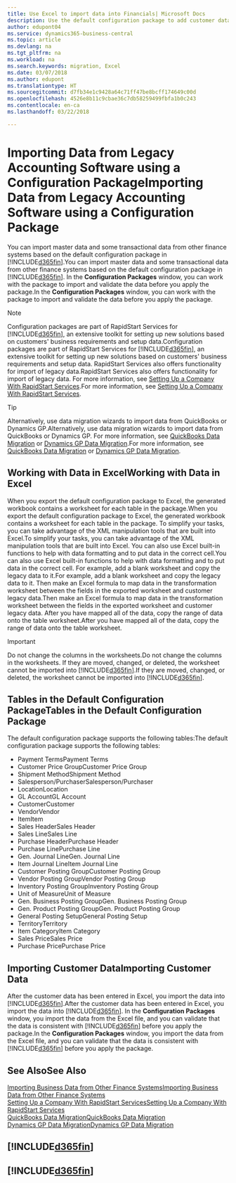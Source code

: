 ```yaml
---
title: Use Excel to import data into Financials| Microsoft Docs
description: Use the default configuration package to add customer data in Excel and import the data back into Business Central .
author: edupont04
ms.service: dynamics365-business-central
ms.topic: article
ms.devlang: na
ms.tgt_pltfrm: na
ms.workload: na
ms.search.keywords: migration, Excel
ms.date: 03/07/2018
ms.author: edupont
ms.translationtype: HT
ms.sourcegitcommit: d7fb34e1c9428a64c71ff47be8bcff174649c00d
ms.openlocfilehash: 4526e8b11c9cbae36c7db58259499fbfa1b0c243
ms.contentlocale: en-ca
ms.lasthandoff: 03/22/2018

---
```

# <a name="importing-data-from-legacy-accounting-software-using-a-configuration-package"></a><span data-ttu-id="8eb2d-103">Importing Data from Legacy Accounting Software using a Configuration Package</span><span class="sxs-lookup"><span data-stu-id="8eb2d-103">Importing Data from Legacy Accounting Software using a Configuration Package</span></span>
<span data-ttu-id="8eb2d-104">You can import master data and some transactional data from other finance systems based on the default configuration package in [!INCLUDE[d365fin](includes/d365fin_md.md)].</span><span class="sxs-lookup"><span data-stu-id="8eb2d-104">You can import master data and some transactional data from other finance systems based on the default configuration package in [!INCLUDE[d365fin](includes/d365fin_md.md)].</span></span> <span data-ttu-id="8eb2d-105">In the **Configuration Packages** window, you can work with the package to import and validate the data before you apply the package.</span><span class="sxs-lookup"><span data-stu-id="8eb2d-105">In the **Configuration Packages** window, you can work with the package to import and validate the data before you apply the package.</span></span>  

> [!NOTE]  
> <span data-ttu-id="8eb2d-106">Configuration packages are part of RapidStart Services for [!INCLUDE[d365fin](includes/d365fin_md.md)], an extensive toolkit for setting up new solutions based on customers' business requirements and setup data.</span><span class="sxs-lookup"><span data-stu-id="8eb2d-106">Configuration packages are part of RapidStart Services for [!INCLUDE[d365fin](includes/d365fin_md.md)], an extensive toolkit for setting up new solutions based on customers' business requirements and setup data.</span></span> <span data-ttu-id="8eb2d-107">RapidStart Services also offers functionality for import of legacy data.</span><span class="sxs-lookup"><span data-stu-id="8eb2d-107">RapidStart Services also offers functionality for import of legacy data.</span></span> <span data-ttu-id="8eb2d-108">For more information, see [Setting Up a Company With RapidStart Services](admin-set-up-a-company-with-rapidstart.md).</span><span class="sxs-lookup"><span data-stu-id="8eb2d-108">For more information, see [Setting Up a Company With RapidStart Services](admin-set-up-a-company-with-rapidstart.md).</span></span>

> [!TIP]  
>   <span data-ttu-id="8eb2d-109">Alternatively, use data migration wizards to import data from QuickBooks or Dynamics GP.</span><span class="sxs-lookup"><span data-stu-id="8eb2d-109">Alternatively, use data migration wizards to import data from QuickBooks or Dynamics GP.</span></span> <span data-ttu-id="8eb2d-110">For more information, see [QuickBooks Data Migration](ui-extensions-quickbooks-data-migration.md) or [Dynamics GP Data Migration](ui-extensions-dynamicsgp-data-migration.md).</span><span class="sxs-lookup"><span data-stu-id="8eb2d-110">For more information, see [QuickBooks Data Migration](ui-extensions-quickbooks-data-migration.md) or [Dynamics GP Data Migration](ui-extensions-dynamicsgp-data-migration.md).</span></span>  

## <a name="working-with-data-in-excel"></a><span data-ttu-id="8eb2d-111">Working with Data in Excel</span><span class="sxs-lookup"><span data-stu-id="8eb2d-111">Working with Data in Excel</span></span>
<span data-ttu-id="8eb2d-112">When you export the default configuration package to Excel, the generated workbook contains a worksheet for each table in the package.</span><span class="sxs-lookup"><span data-stu-id="8eb2d-112">When you export the default configuration package to Excel, the generated workbook contains a worksheet for each table in the package.</span></span> <span data-ttu-id="8eb2d-113">To simplify your tasks, you can take advantage of the XML manipulation tools that are built into Excel.</span><span class="sxs-lookup"><span data-stu-id="8eb2d-113">To simplify your tasks, you can take advantage of the XML manipulation tools that are built into Excel.</span></span> <span data-ttu-id="8eb2d-114">You can also use Excel built-in functions to help with data formatting and to put data in the correct cell.</span><span class="sxs-lookup"><span data-stu-id="8eb2d-114">You can also use Excel built-in functions to help with data formatting and to put data in the correct cell.</span></span> <span data-ttu-id="8eb2d-115">For example, add a blank worksheet and copy the legacy data to it.</span><span class="sxs-lookup"><span data-stu-id="8eb2d-115">For example, add a blank worksheet and copy the legacy data to it.</span></span> <span data-ttu-id="8eb2d-116">Then make an Excel formula to map data in the transformation worksheet between the fields in the exported worksheet and customer legacy data.</span><span class="sxs-lookup"><span data-stu-id="8eb2d-116">Then make an Excel formula to map data in the transformation worksheet between the fields in the exported worksheet and customer legacy data.</span></span> <span data-ttu-id="8eb2d-117">After you have mapped all of the data, copy the range of data onto the table worksheet.</span><span class="sxs-lookup"><span data-stu-id="8eb2d-117">After you have mapped all of the data, copy the range of data onto the table worksheet.</span></span>  

> [!IMPORTANT]  
>  <span data-ttu-id="8eb2d-118">Do not change the columns in the worksheets.</span><span class="sxs-lookup"><span data-stu-id="8eb2d-118">Do not change the columns in the worksheets.</span></span> <span data-ttu-id="8eb2d-119">If they are moved, changed, or deleted, the worksheet cannot be imported into [!INCLUDE[d365fin](includes/d365fin_md.md)].</span><span class="sxs-lookup"><span data-stu-id="8eb2d-119">If they are moved, changed, or deleted, the worksheet cannot be imported into [!INCLUDE[d365fin](includes/d365fin_md.md)].</span></span>

## <a name="tables-in-the-default-configuration-package"></a><span data-ttu-id="8eb2d-120">Tables in the Default Configuration Package</span><span class="sxs-lookup"><span data-stu-id="8eb2d-120">Tables in the Default Configuration Package</span></span>
<span data-ttu-id="8eb2d-121">The default configuration package supports the following tables:</span><span class="sxs-lookup"><span data-stu-id="8eb2d-121">The default configuration package supports the following tables:</span></span>

-   <span data-ttu-id="8eb2d-122">Payment Terms</span><span class="sxs-lookup"><span data-stu-id="8eb2d-122">Payment Terms</span></span>
-   <span data-ttu-id="8eb2d-123">Customer Price Group</span><span class="sxs-lookup"><span data-stu-id="8eb2d-123">Customer Price Group</span></span>
-   <span data-ttu-id="8eb2d-124">Shipment Method</span><span class="sxs-lookup"><span data-stu-id="8eb2d-124">Shipment Method</span></span>
-   <span data-ttu-id="8eb2d-125">Salesperson/Purchaser</span><span class="sxs-lookup"><span data-stu-id="8eb2d-125">Salesperson/Purchaser</span></span>
-   <span data-ttu-id="8eb2d-126">Location</span><span class="sxs-lookup"><span data-stu-id="8eb2d-126">Location</span></span>
-   <span data-ttu-id="8eb2d-127">GL Account</span><span class="sxs-lookup"><span data-stu-id="8eb2d-127">GL Account</span></span>
-   <span data-ttu-id="8eb2d-128">Customer</span><span class="sxs-lookup"><span data-stu-id="8eb2d-128">Customer</span></span>
-   <span data-ttu-id="8eb2d-129">Vendor</span><span class="sxs-lookup"><span data-stu-id="8eb2d-129">Vendor</span></span>
-   <span data-ttu-id="8eb2d-130">Item</span><span class="sxs-lookup"><span data-stu-id="8eb2d-130">Item</span></span>
-   <span data-ttu-id="8eb2d-131">Sales Header</span><span class="sxs-lookup"><span data-stu-id="8eb2d-131">Sales Header</span></span>
-   <span data-ttu-id="8eb2d-132">Sales Line</span><span class="sxs-lookup"><span data-stu-id="8eb2d-132">Sales Line</span></span>
-   <span data-ttu-id="8eb2d-133">Purchase Header</span><span class="sxs-lookup"><span data-stu-id="8eb2d-133">Purchase Header</span></span>
-   <span data-ttu-id="8eb2d-134">Purchase Line</span><span class="sxs-lookup"><span data-stu-id="8eb2d-134">Purchase Line</span></span>
-   <span data-ttu-id="8eb2d-135">Gen. Journal Line</span><span class="sxs-lookup"><span data-stu-id="8eb2d-135">Gen. Journal Line</span></span>
-   <span data-ttu-id="8eb2d-136">Item Journal Line</span><span class="sxs-lookup"><span data-stu-id="8eb2d-136">Item Journal Line</span></span>
-   <span data-ttu-id="8eb2d-137">Customer Posting Group</span><span class="sxs-lookup"><span data-stu-id="8eb2d-137">Customer Posting Group</span></span>
-   <span data-ttu-id="8eb2d-138">Vendor Posting Group</span><span class="sxs-lookup"><span data-stu-id="8eb2d-138">Vendor Posting Group</span></span>
-   <span data-ttu-id="8eb2d-139">Inventory Posting Group</span><span class="sxs-lookup"><span data-stu-id="8eb2d-139">Inventory Posting Group</span></span>
-   <span data-ttu-id="8eb2d-140">Unit of Measure</span><span class="sxs-lookup"><span data-stu-id="8eb2d-140">Unit of Measure</span></span>
-   <span data-ttu-id="8eb2d-141">Gen. Business Posting Group</span><span class="sxs-lookup"><span data-stu-id="8eb2d-141">Gen. Business Posting Group</span></span>
-   <span data-ttu-id="8eb2d-142">Gen. Product Posting Group</span><span class="sxs-lookup"><span data-stu-id="8eb2d-142">Gen. Product Posting Group</span></span>
-   <span data-ttu-id="8eb2d-143">General Posting Setup</span><span class="sxs-lookup"><span data-stu-id="8eb2d-143">General Posting Setup</span></span>
-   <span data-ttu-id="8eb2d-144">Territory</span><span class="sxs-lookup"><span data-stu-id="8eb2d-144">Territory</span></span>
-   <span data-ttu-id="8eb2d-145">Item Category</span><span class="sxs-lookup"><span data-stu-id="8eb2d-145">Item Category</span></span>
-   <span data-ttu-id="8eb2d-146">Sales Price</span><span class="sxs-lookup"><span data-stu-id="8eb2d-146">Sales Price</span></span>
-   <span data-ttu-id="8eb2d-147">Purchase Price</span><span class="sxs-lookup"><span data-stu-id="8eb2d-147">Purchase Price</span></span>

## <a name="importing-customer-data"></a><span data-ttu-id="8eb2d-148">Importing Customer Data</span><span class="sxs-lookup"><span data-stu-id="8eb2d-148">Importing Customer Data</span></span>
<span data-ttu-id="8eb2d-149">After the customer data has been entered in Excel, you import the data into [!INCLUDE[d365fin](includes/d365fin_md.md)].</span><span class="sxs-lookup"><span data-stu-id="8eb2d-149">After the customer data has been entered in Excel, you import the data into [!INCLUDE[d365fin](includes/d365fin_md.md)].</span></span> <span data-ttu-id="8eb2d-150">In the **Configuration Packages** window, you import the data from the Excel file, and you can validate that the data is consistent with [!INCLUDE[d365fin](includes/d365fin_md.md)] before you apply the package.</span><span class="sxs-lookup"><span data-stu-id="8eb2d-150">In the **Configuration Packages** window, you import the data from the Excel file, and you can validate that the data is consistent with [!INCLUDE[d365fin](includes/d365fin_md.md)] before you apply the package.</span></span>

## <a name="see-also"></a><span data-ttu-id="8eb2d-151">See Also</span><span class="sxs-lookup"><span data-stu-id="8eb2d-151">See Also</span></span>
[<span data-ttu-id="8eb2d-152">Importing Business Data from Other Finance Systems</span><span class="sxs-lookup"><span data-stu-id="8eb2d-152">Importing Business Data from Other Finance Systems</span></span>](upload-data.md)  
[<span data-ttu-id="8eb2d-153">Setting Up a Company With RapidStart Services</span><span class="sxs-lookup"><span data-stu-id="8eb2d-153">Setting Up a Company With RapidStart Services</span></span>](admin-set-up-a-company-with-rapidstart.md)  
[<span data-ttu-id="8eb2d-154">QuickBooks Data Migration</span><span class="sxs-lookup"><span data-stu-id="8eb2d-154">QuickBooks Data Migration</span></span>](ui-extensions-quickbooks-data-migration.md)  
[<span data-ttu-id="8eb2d-155">Dynamics GP Data Migration</span><span class="sxs-lookup"><span data-stu-id="8eb2d-155">Dynamics GP Data Migration</span></span>](ui-extensions-dynamicsgp-data-migration.md)  

## [!INCLUDE[d365fin](includes/free_trial_md.md)]  
## [!INCLUDE[d365fin](includes/training_link_md.md)]

